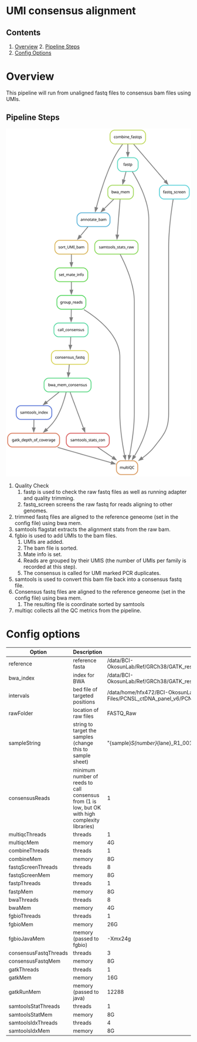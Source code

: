 # UMI consensus alignment

## Contents
1. [Overview](#overview)
	2. [Pipeline Steps](#pipeline-steps)
1. [Config Options](#config-options)

# Overview

This pipeline will run from unaligned fastq files to consensus bam files using UMIs.

## Pipeline Steps

![Rulegraph for UMI consensus alignment](Alignment.With.UMI.Collapsing.svg)

1. Quality Check
	1. fastp is used to check the raw fastq files as well as running adapter and quality trimming.
	1. fastq_screen screens the raw fastq for reads aligning to other genomes.
2. trimmed fastq files are aligned to the reference geneome (set in the config file) using bwa mem.
3. samtools flagstat extracts the alignment stats from the raw bam.
4. fgbio is used to add UMIs to the bam files.
	1. UMIs are added.
	2. The bam file is sorted.
	3. Mate info is set.
 	4. Reads are grouped by their UMIS (the number of UMIs per family is recorded at this step).
  	5. The consensus is called for UMI marked PCR duplicates.
5. samtools is used to convert this bam file back into a consensus fastq file.
6. Consensus fastq files are aligned to the reference geneome (set in the config file) using bwa mem.
   1. The resulting file is coordinate sorted by samtools
7. multiqc collects all the QC metrics from the pipeline.

# Config options

Option | Description | Default| Notes
--- | --- | --- | ---
reference | reference fasta | /data/BCI-OkosunLab/Ref/GRCh38/GATK_resource_bundle/Homo_sapiens_assembly38.fasta |
bwa_index | index for BWA | /data/BCI-OkosunLab/Ref/GRCh38/GATK_resource_bundle/Homo_sapiens_assembly38.fasta |
intervals | bed file of targeted positions | /data/home/hfx472/BCI-OkosunLab/Ed/Ref/Bed-Files/PCNSL_ctDNA_panel_v6/PCNSL_ctDNA_panel_v6_covered.bed |
rawFolder | location of raw files | FASTQ_Raw |
sampleString | string to target the samples (change this to sample sheet) | "{sample}_S{number}_{lane}_R1_001.fastq.gz" |
consensusReads | minimum number of reeds to call consensus from (1 is low, but OK with high complexity libraries) | 1 |
multiqcThreads | threads | 1 |
multiqcMem | memory | 4G |
combineThreads | threads | 1 |
combineMem | memory | 8G |
fastqScreenThreads | threads | 8 |
fastqScreenMem | memory | 8G |
fastpThreads | threads | 1 |
fastpMem | memory | 8G |
bwaThreads | threads | 8 |
bwaMem | memory | 4G |
fgbioThreads | threads | 1 |
fgbioMem | memory | 26G |
fgbioJavaMem | memory (passed to fgbio) | -Xmx24g |
consensusFastqThreads | threads | 3 |
consensusFastqMem | memory | 8G |
gatkThreads | threads | 1 |
gatkMem | memory | 16G |
gatkRunMem | memory (passed to java) | 12288 |
samtoolsStatThreads | threads | 1 |
samtoolsStatMem | memory | 8G |
samtoolsIdxThreads | threads | 4 |
samtoolsIdxMem | memory | 8G |



